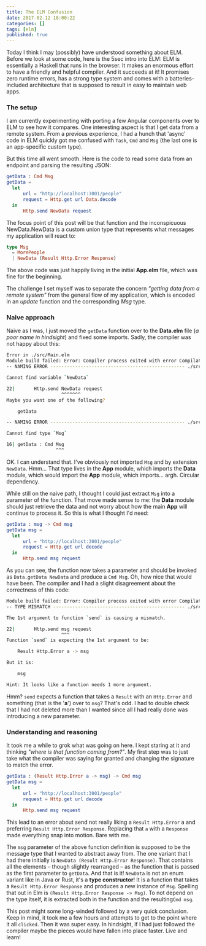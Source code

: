 ```yaml
---
title: The ELM Confusion
date: 2017-02-12 18:00:22
categories: []
tags: [elm]
published: true
---
```


Today I think I may (possibly) have understood something about ELM. Before we look at some code, here is the 5sec intro into ELM: ELM is essentially a Haskell that runs in the browser. It makes an enormous effort to have a friendly and helpful compiler. And it succeeds at it! It promises zero runtime errors, has a strong type system and comes with a batteries-included architecture that is supposed to result in easy to maintain web apps.

### The setup

I am currently experimenting with porting a few Angular components over to ELM to see how it compares. One interesting aspect is that I get data from a remote system. From a previous experience, I had a hunch that 'async' code in ELM quickly got me confused with `Task`, `Cmd` and `Msg` (the last one is an app-specific custom type).

But this time all went smooth. Here is the code to read some data from an endpoint and parsing the resulting JSON:

```elm
getData : Cmd Msg
getData =
  let
      url = "http://localhost:3001/people"
      request = Http.get url Data.decode
  in
      Http.send NewData request
```

The focus point of this post will be that function and the inconspicuous NewData.NewData is a custom union type that represents what messages my application will react to:

```elm
type Msg
  = MorePeople
  | NewData (Result Http.Error Response)
```

The above code was just happily living in the initial **App.elm** file, which was fine for the beginning.

The challenge I set myself was to separate the concern _"getting data from a remote system"_ from the general flow of my application, which is encoded in an _update_ function and the corresponding _Msg_ type.

### Naive approach

Naive as I was, I just moved the `getData` function over to the **Data.elm** file (_a poor name in hindsight_) and fixed some imports. Sadly, the compiler was not happy about this:

```sh
Error in ./src/Main.elm
Module build failed: Error: Compiler process exited with error Compilation failed
-- NAMING ERROR ------------------------------------------------- ./src/Data.elm

Cannot find variable `NewData`

22|       Http.send NewData request
                    ^^^^^^^
Maybe you want one of the following?

    getData

-- NAMING ERROR ------------------------------------------------- ./src/Data.elm

Cannot find type `Msg`

16| getData : Cmd Msg
                  ^^^
```

OK. I can understand that. I've obviously not imported `Msg` and by extension `NewData`. Hmm... That type lives in the **App** module, which imports the **Data** module, which would import the **App** module, which imports… argh. Circular dependency.

While still on the naive path, I thought I could just extract `Msg` into a parameter of the function. That move made sense to me:  the **Data** module should just retrieve the data and not worry about how the main **App** will continue to process it. So this is what I thought I'd need:

```elm
getData : msg -> Cmd msg
getData msg =
  let
      url = "http://localhost:3001/people"
      request = Http.get url decode
  in
      Http.send msg request
```

As you can see, the function now takes a parameter and should be invoked as `Data.getData NewData` and produce a `Cmd Msg`. Oh, how nice that would have been. The compiler and I had a slight disagreement about the correctness of this code:

```sh
Module build failed: Error: Compiler process exited with error Compilation failed
-- TYPE MISMATCH ------------------------------------------------ ./src/Data.elm

The 1st argument to function `send` is causing a mismatch.

22|       Http.send msg request
                    ^^^
Function `send` is expecting the 1st argument to be:

    Result Http.Error a -> msg

But it is:

    msg

Hint: It looks like a function needs 1 more argument.
```

Hmm? `send` expects a function that takes a `Result` with an `Http.Error` and something (that is the '**a**') over to `msg`?  That's odd. I had to double check that I had not deleted more than I wanted since all I had really done was introducing a new parameter.

### Understanding and reasoning

It took me a while to grok what was going on here. I kept staring at it and thinking _"where is that function coming from?"_. My first step was to just take what the compiler was saying for granted and changing the signature to match the error.

```elm
getData : (Result Http.Error a -> msg) -> Cmd msg
getData msg =
  let
      url = "http://localhost:3001/people"
      request = Http.get url decode
  in
      Http.send msg request
```

This lead to an error about send not really liking a `Result Http.Error` a and preferring `Result Http.Error Response`. Replacing that `a` with a `Response` made everything snap into motion. Bare with me.

The `msg` parameter of the above function definition is supposed to be the message type that I wanted to abstract away from. The one variant that I had there initially is `NewData (Result Http.Error Response)`. That contains all the elements – though slightly rearranged – as the function that is passed as the first parameter to `getData`. And that is it! `NewData` is not an enum variant like in Java or Rust, it's a **type constructor**! It is a function that takes a `Result Http.Error Response` and produces a new instance of `Msg`. Spelling that out in Elm is `(Result Http.Error Response -> Msg)`. To not depend on the type itself, it is extracted both in the function and the resulting`Cmd msg`.

This post might some long-winded followed by a very quick conclusion. Keep in mind, it took me a few hours and attempts to get to the point where it all `clicked`. Then it was super easy. In hindsight, if I had just followed the compiler maybe the pieces would have fallen into place faster. Live and learn!
